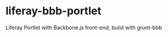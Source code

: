 liferay-bbb-portlet
===================

Liferay Portlet with Backbone.js front-end; build with grunt-bbb